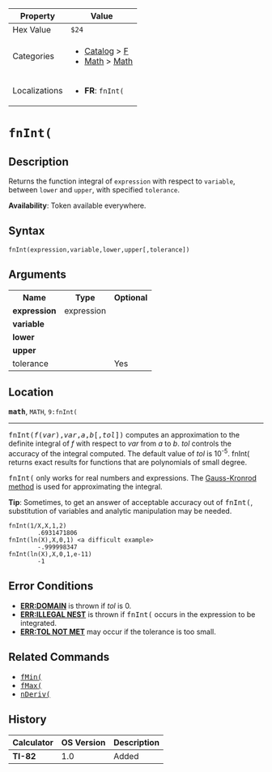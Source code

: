 | Property      | Value |
|---------------|-------|
| Hex Value     | `$24`|
| Categories    | <ul><li>[Catalog](<../categories/Catalog.md>) > [F](<../categories/Catalog.md#F>)</li><li>[Math](<../categories/Math.md>) > [Math](<../categories/Math.md#Math>)</li></ul> |
| Localizations | <ul><li><b>FR</b>: `fnInt(`</li></ul> |

# `fnInt(`

## Description
Returns the function integral of `expression` with respect to `variable`, between `lower` and `upper`, with specified `tolerance`.


<b>Availability</b>: Token available everywhere.

## Syntax
`fnInt(expression,variable,lower,upper[,tolerance])`

## Arguments
<table>
<tr><th>Name</th><th>Type</th><th>Optional</th></tr>

<tr><td><b>expression</b></td><td>expression</td><td></td></tr>

<tr><td><b>variable</b></td><td></td><td></td></tr>

<tr><td><b>lower</b></td><td></td><td></td></tr>

<tr><td><b>upper</b></td><td></td><td></td></tr>

<tr><td>tolerance</td><td></td><td>Yes</td></tr>

</table>

## Location
<tt><kbd><b>math</b></kbd></tt>, `MATH`, `9:fnInt(`
<hr>

<tt>fnInt(<em>f</em>(<em>var</em>),<em>var</em>,<em>a</em>,<em>b</em>[,<em>tol</em>])</tt> computes an approximation to the definite integral of _f_ with respect to _var_ from _a_ to _b_. _tol_ controls the accuracy of the integral computed. The default value of _tol_ is 10<sup>-5</sup>. fnInt( returns exact results for functions that are polynomials of small degree.

<tt>fnInt(</tt> only works for real numbers and expressions. The [Gauss-Kronrod method](https://mathworld.wolfram.com/Gauss-KronrodQuadrature.html) is used for approximating the integral.

**Tip**: Sometimes, to get an answer of acceptable accuracy out of <tt>fnInt(</tt>, substitution of variables and analytic manipulation may be needed.

```ti-basic
fnInt(1/X,X,1,2)
        .6931471806
fnInt(ln(X),X,0,1) <a difficult example>
        -.999998347
fnInt(ln(X),X,0,1,e-11)
        -1
```

## Error Conditions

*   **[ERR:DOMAIN](/errors#domain)** is thrown if _tol_ is 0.
*   **[ERR:ILLEGAL NEST](/errors#illegalnest)** is thrown if <tt>fnInt(</tt> occurs in the expression to be integrated.
*   **[ERR:TOL NOT MET](/errors#tolnotmet)** may occur if the tolerance is too small.

## Related Commands

*   <tt><a href="/fmin">fMin(</a></tt>
*   <tt><a href="/fmax">fMax(</a></tt>
*   <tt><a href="/nderiv">nDeriv(</a></tt>

## History
| Calculator | OS Version | Description |
|------------|------------|-------------|
| <b>TI-82</b> | 1.0 | Added |


